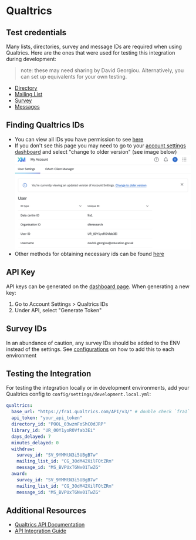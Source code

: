 # Qualtrics

## Test credentials

Many lists, directories, survey and message IDs are required when using Qualtrics. Here are the ones that were used for
testing this integration during development:
> note: these may need sharing by David Georgiou. Alternatively, you can set up equivalents for your own testing.

* [Directory](https://dferesearch.eu.qualtrics.com/iq-directory/#/POOL_03wzmFoShC0dJRP/groups/lists)
* [Mailing List](https://dferesearch.eu.qualtrics.com/iq-directory/#/POOL_03wzmFoShC0dJRP/groups/lists/CG_3OdM42XilFOtZRm)
* [Survey](https://dferesearch.eu.qualtrics.com/survey-builder/SV_9YMMtN3i5UBgB7w/edit?SurveyID=SV_9YMMtN3i5UBgB7w)
* [Messages](https://dferesearch.eu.qualtrics.com/app/library#libraryID=UR_00Y1yoROVfab3Ei&page=1)

## Finding Qualtrics IDs 

* You can view all IDs you have permission to see [here](https://dferesearch.eu.qualtrics.com/Q/QualtricsIdsSection/IdsSection)
* If you don't see this page you may need to go to your [account settings dashboard](https://dferesearch.eu.qualtrics.com/admin/account-settings-portal/user-settings) and select "change to older version" (see image below)
![Qualtrics old dashboard message](./qualtrics-old-dashboard.png)
* Other methods for obtaining necessary ids can be found [here](https://www.qualtrics.com/support/integrations/api-integration/finding-qualtrics-ids/)

## API Key

API keys can be generated on the [dashboard page](https://dferesearch.eu.qualtrics.com/admin/account-settings-portal/user-settings).
When generating a new key:

1. Go to Account Settings > Qualtrics IDs
2. Under API, select "Generate Token"

## Survey IDs

In an abundance of caution, any survey IDs should be added to the ENV instead of the settings. See [configurations](./configuration.md) on how
to add this to each environment

## Testing the Integration

For testing the integration locally or in development environments, add your Qualtrics config
to `config/settings/development.local.yml`:

```yaml
qualtrics:
  base_url: "https://fra1.qualtrics.com/API/v3/" # double check `fra1` is being used in your account
  api_token: "your_api_token"
  directory_id: "POOL_03wzmFoShC0dJRP"
  library_id: "UR_00Y1yoROVfab3Ei"
  days_delayed: 7
  minutes_delayed: 0
  withdraw:
    survey_id: "SV_9YMMtN3i5UBgB7w"
    mailing_list_id: "CG_3OdM42XilFOtZRm"
    message_id: "MS_BVPUxTGNx01TwZG"
  award:
    survey_id: "SV_9YMMtN3i5UBgB7w"
    mailing_list_id: "CG_3OdM42XilFOtZRm"
    message_id: "MS_BVPUxTGNx01TwZG"
```

## Additional Resources

* [Qualtrics API Documentation](https://api.qualtrics.com/)
* [API Integration Guide](https://www.qualtrics.com/support/integrations/api-integration/)
